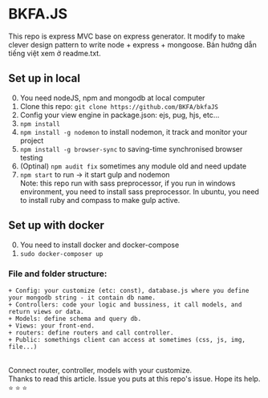 # BKFA.JS
This repo is express MVC base on express generator. It modify to make clever design pattern to write node + express + mongoose. Bản hướng dẫn tiếng việt xem ở readme.txt.
## Set up in local 
0. You need nodeJS, npm and mongodb at local computer
1. Clone this repo: `git clone https://github.com/BKFA/bkfaJS`
2. Config your view engine in package.json: ejs, pug, hjs, etc... 
3. `npm install`
4. `npm install -g nodemon` to install nodemon, it track and monitor your project
5. `npm install -g browser-sync` to saving-time synchronised browser testing
6. (Optinal) `npm audit fix` sometimes any module old and need update
7. `npm start` to run -> it start gulp and nodemon
<br> Note: this repo run with sass preprocessor, if you run in windows environment, you need to install sass preprocessor. In ubuntu, you need to install ruby and compass to make gulp active.
## Set up with docker
0. You need to install docker and docker-compose
1. `sudo docker-composer up`
### File and folder structure:
	+ Config: your customize (etc: const), database.js where you define your mongodb string - it contain db name.
	+ Controllers: code your logic and bussiness, it call models, and return views or data.
	+ Models: define schema and query db.
	+ Views: your front-end.
	+ routers: define routers and call controller.
	+ Public: somethings client can access at sometimes (css, js, img, file...)
<br>Connect router, controller, models with your customize.
<br>Thanks to read this article. Issue you puts at this repo's issue. Hope its help. :star: :star: :star:
